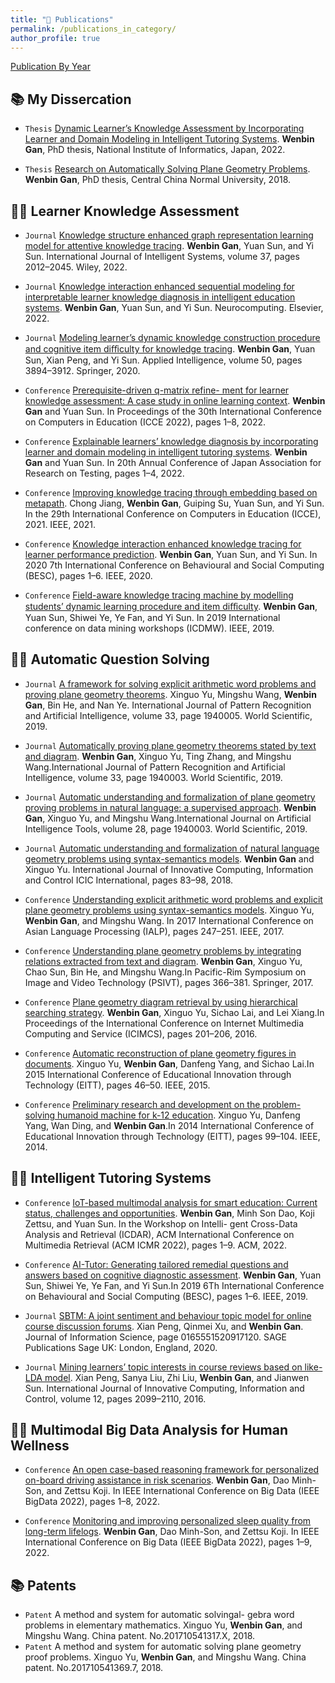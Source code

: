 ```yaml
---
title: "📝 Publications"
permalink: /publications_in_category/
author_profile: true
---
```


[Publication By Year](GavinWB/GavinWB.github.io/_pages/publication_by_year.md)


## 📚 My Dissercation

- `Thesis` [Dynamic Learner’s Knowledge Assessment by Incorporating Learner and Domain Modeling in Intelligent Tutoring Systems](https://ir.soken.ac.jp/?action=repository_uri&item_id=6534&file_id=19&file_no=1&nc_session=u3kc28jr83se372rkempkv14s1). **Wenbin Gan**, PhD thesis, National Institute of Informatics, Japan, 2022.

- `Thesis` [Research on Automatically Solving Plane Geometry Problems](http://150.138.141.12/Kcms/detail/detail.aspx?filename=1018234262.nh&dbcode=CDFD&dbname=CDFD2020). **Wenbin Gan**, PhD thesis, Central China Normal University, 2018.



<!-- 
<div class='paper-box'><div class='paper-box-image'><div><div class="badge">IJIS</div><img src='../images/foo-bar-identity-th.jpg' alt="sym" width="30%"></div></div><div class='paper-box-text' markdown="1">

[Knowledge structure enhanced graph representation learning model for attentive knowledge tracing](https://onlinelibrary.wiley.com/doi/abs/10.1002/int.22763) 
**Wenbin Gan**, Yuan Sun, and Yi Sun

[**Project**](https://speechresearch.github.io/fastspeech/) 

- FastSpeech is the first fully parallel end-to-end speech synthesis model.
- **Academic Impact**: This work is included by many famous speech synthesis open-source projects, such as [ESPNet ![](https://img.shields.io/github/stars/espnet/espnet?style=social)](https://github.com/espnet/espnet). Our work are promoted by more than 20 media and forums, such as [机器之心](https://mp.weixin.qq.com/s/UkFadiUBy-Ymn-zhJ95JcQ)、[InfoQ](https://www.infoq.cn/article/tvy7hnin8bjvlm6g0myu).
- **Industry Impact**: FastSpeech has been deployed in [Microsoft Azure TTS service](https://techcommunity.microsoft.com/t5/azure-ai/neural-text-to-speech-extends-support-to-15-more-languages-with/ba-p/1505911) and supports 49 more languages with state-of-the-art AI quality. It was also shown as a text-to-speech system acceleration example in [NVIDIA GTC2020](https://resources.nvidia.com/events/GTC2020s21420).
</div>
</div> -->

## 🧑‍🎨 Learner Knowledge Assessment

- `Journal` [Knowledge structure enhanced graph representation learning model for attentive knowledge tracing]( https://doi.org/10.1002/int.22763). **Wenbin Gan**, Yuan Sun, and Yi Sun. International Journal of Intelligent Systems, volume 37, pages 2012–2045. Wiley, 2022.

- `Journal` [Knowledge interaction enhanced sequential modeling for interpretable learner knowledge diagnosis in intelligent education systems](https://doi.org/10.1016/j.neucom.2022.02.080). **Wenbin Gan**, Yuan Sun, and Yi Sun. Neurocomputing. Elsevier, 2022.

- `Journal` [Modeling learner’s dynamic knowledge construction procedure and cognitive item diﬀiculty for knowledge tracing](https://doi.org/10.1007/s10489-020-01756-7). **Wenbin Gan**, Yuan Sun, Xian Peng, and Yi Sun. Applied Intelligence, volume 50, pages 3894–3912. Springer, 2020.

- `Conference` [Prerequisite-driven q-matrix refine- ment for learner knowledge assessment: A case study in online learning context](https://arxiv.org/abs/2208.12642). **Wenbin Gan** and Yuan Sun. In Proceedings of the 30th International Conference on Computers in Education (ICCE 2022), pages 1–8, 2022.

- `Conference` [Explainable learners’ knowledge diagnosis by incorporating learner and domain modeling in intelligent tutoring systems](https://scholar.google.com/scholar?oi=bibs&cluster=6679154435795845621&btnI=1&hl=zh-CN). **Wenbin Gan** and Yuan Sun. In 20th Annual Conference of Japan Association for Research on Testing, pages 1–4, 2022.

- `Conference` [Improving knowledge tracing through embedding based on metapath](https://scholar.google.com/scholar?oi=bibs&cluster=12077735031460639424&btnI=1&hl=zh-CN). Chong Jiang, **Wenbin Gan**, Guiping Su, Yuan Sun, and Yi Sun. In the 29th International Conference on Computers in Education (ICCE), 2021. IEEE, 2021.

- `Conference` [Knowledge interaction enhanced knowledge tracing for learner performance prediction](https://ieeexplore.ieee.org/document/9348285). **Wenbin Gan**, Yuan Sun, and Yi Sun. In 2020 7th International Conference on Behavioural and Social Computing (BESC), pages 1–6. IEEE, 2020.

- `Conference`  [Field-aware knowledge tracing machine by modelling students’ dynamic learning procedure and item diﬀiculty](https://ieeexplore.ieee.org/abstract/document/8955517). **Wenbin Gan**, Yuan Sun, Shiwei Ye, Ye Fan, and Yi Sun. In 2019 International conference on data mining workshops (ICDMW). IEEE, 2019.

## 🧑‍🎨 Automatic Question Solving
- `Journal` [A framework for solving explicit arithmetic word problems and proving plane geometry theorems](https://doi.org/10.1142/S0218001419400056). Xinguo Yu, Mingshu Wang, **Wenbin Gan**, Bin He, and Nan Ye. International Journal of Pattern Recognition and Artificial Intelligence, volume 33, page 1940005. World Scientific, 2019.

- `Journal` [Automatically proving plane geometry theorems stated by text and diagram](https://doi.org/10.1142/S0218001419400032). **Wenbin Gan**, Xinguo Yu, Ting Zhang, and Mingshu Wang.International Journal of Pattern Recognition and Artificial Intelligence, volume 33, page 1940003. World Scientific, 2019.

- `Journal` [Automatic understanding and formalization of plane geometry proving problems in natural language: a supervised approach](https://doi.org/10.1142/S0218213019400037). **Wenbin Gan**, Xinguo Yu, and Mingshu Wang.International Journal on Artificial Intelligence Tools, volume 28, page 1940003. World Scientific, 2019.

- `Journal` [Automatic understanding and formalization of natural language geometry problems using syntax-semantics models](https://www.researchgate.net/profile/Wenbin-Gan/publication/322939354_Automatic_understanding_and_formalization_of_natural_language_geometry_problems_using_syntax-semantics_models/links/5f322d8792851cd302eeda24/Automatic-understanding-and-formalization-of-natural-language-geometry-problems-using-syntax-semantics-models.pdf). **Wenbin Gan** and Xinguo Yu. International Journal of Innovative Computing, Information and Control ICIC International, pages 83–98, 2018.

- `Conference` [Understanding explicit arithmetic word problems and explicit plane geometry problems using syntax-semantics models](https://ieeexplore.ieee.org/abstract/document/8300590). Xinguo Yu, **Wenbin Gan**, and Mingshu Wang. In 2017 International Conference on Asian Language Processing (IALP), pages 247–251. IEEE, 2017.

- `Conference` [Understanding plane geometry problems by integrating relations extracted from text and diagram](https://link.springer.com/chapter/10.1007/978-3-319-75786-5_30). **Wenbin Gan**, Xinguo Yu, Chao Sun, Bin He, and Mingshu Wang.In Pacific-Rim Symposium on Image and Video Technology (PSIVT), pages 366–381. Springer, 2017.

- `Conference` [Plane geometry diagram retrieval by using hierarchical searching strategy](https://doi.org/10.1145/3007669.3007671). **Wenbin Gan**, Xinguo Yu, Sichao Lai, and Lei Xiang.In Proceedings of the International Conference on Internet Multimedia Computing and Service (ICIMCS), pages 201–206, 2016.

- `Conference` [Automatic reconstruction of plane geometry figures in documents](https://ieeexplore.ieee.org/abstract/document/7446145). Xinguo Yu, **Wenbin Gan**, Danfeng Yang, and Sichao Lai.In 2015 International Conference of Educational Innovation through Technology (EITT), pages 46–50. IEEE, 2015.

- `Conference` [Preliminary research and development on the problem-solving humanoid machine for k-12 education](https://ieeexplore.ieee.org/abstract/document/6982571). Xinguo Yu, Danfeng Yang, Wan Ding, and **Wenbin Gan**.In 2014 International Conference of Educational Innovation through Technology (EITT), pages 99–104. IEEE, 2014.


## 🧑‍🎨 Intelligent Tutoring Systems

- `Conference` [IoT-based multimodal analysis for smart education: Current status, challenges and opportunities](https://doi.org/10.1145/3512731.3534208). **Wenbin Gan**, Minh Son Dao, Koji Zettsu, and Yuan Sun. In the Workshop on Intelli- gent Cross-Data Analysis and Retrieval (ICDAR), ACM International Conference on Multimedia Retrieval (ACM ICMR 2022), pages 1–9. ACM, 2022.

- `Conference` [AI-Tutor: Generating tailored remedial questions and answers based on cognitive diagnostic assessment](https://ieeexplore.ieee.org/abstract/document/8963236). **Wenbin Gan**, Yuan Sun, Shiwei Ye, Ye Fan, and Yi Sun.In 2019 6Th International Conference on Behavioural and Social Computing (BESC), pages 1–6. IEEE, 2019.

- `Journal` [SBTM: A joint sentiment and behaviour topic model for online course discussion forums](https://doi.org/10.1177/0165551520917120). Xian Peng, Qinmei Xu, and **Wenbin Gan**. Journal of Information Science, page 0165551520917120. SAGE Publications Sage UK: London, England, 2020.

- `Journal` [Mining learners’ topic interests in course reviews based on like-LDA model](https://www.researchgate.net/profile/Zhi-Liu-31/publication/310830465_Mining_Learners'_Topic_Interests_in_Course_Reviews_based_on_Like-LDA_Model/links/5838ea8a08ae3d91723de53e/Mining-Learners-Topic-Interests-in-Course-Reviews-based-on-Like-LDA-Model.pdf). Xian Peng, Sanya Liu, Zhi Liu, **Wenbin Gan**, and Jianwen Sun. International Journal of Innovative Computing, Information and Control, volume 12, pages 2099–2110, 2016.

## 🧑‍🎨 Multimodal Big Data Analysis for Human Wellness
- `Conference` [An open case-based reasoning framework for personalized on-board driving assistance in risk scenarios](https://ieeexplore.ieee.org/document/10020284). **Wenbin Gan**, Dao Minh-Son, and Zettsu Koji. In IEEE International Conference on Big Data (IEEE BigData 2022), pages 1–8, 2022.

- `Conference` [Monitoring and improving personalized sleep quality from long-term lifelogs](https://ieeexplore.ieee.org/document/10020829). **Wenbin Gan**, Dao Minh-Son, and Zettsu Koji. In IEEE International Conference on Big Data (IEEE BigData 2022), pages 1–9, 2022.

## 📚 Patents

- `Patent` A method and system for automatic solvingal- gebra word problems in elementary mathematics. Xinguo Yu, **Wenbin Gan**, and Mingshu Wang. China patent. No.201710541317.X, 2018.
- `Patent` A method and system for automatic solving plane geometry proof problems. Xinguo Yu, **Wenbin Gan**, and Mingshu Wang. China patent. No.201710541369.7, 2018.

